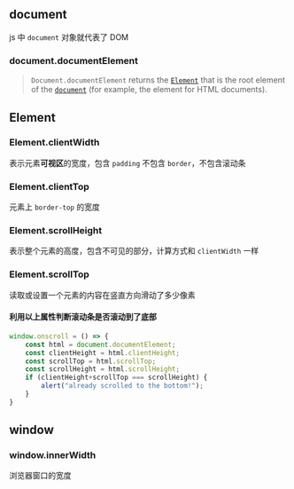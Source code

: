 ## document

js 中 `document` 对象就代表了 DOM

### document.documentElement

> `Document.documentElement` returns the [`Element`](https://devdocs.io/dom/element) that is the root element of the [`document`](https://devdocs.io/dom/document) (for example, the <html> element for HTML documents).



## Element

### Element.clientWidth

表示元素**可视区**的宽度，包含 `padding` 不包含 `border`，不包含滚动条

### Element.clientTop

元素上 `border-top` 的宽度

### Element.scrollHeight

表示整个元素的高度，包含不可见的部分，计算方式和 `clientWidth` 一样

### Element.scrollTop

读取或设置一个元素的内容在竖直方向滑动了多少像素

#### 利用以上属性判断滚动条是否滚动到了底部

```js
window.onscroll = () => {
    const html = document.documentElement;
    const clientHeight = html.clientHeight;
    const scrollTop = html.scrollTop;
    const scrollHeight = html.scrollHeight;
    if (clientHeight+scrollTop === scrollHeight) {
        alert("already scrolled to the bottom!");
    }
}
```





## window

### window.innerWidth

浏览器窗口的宽度